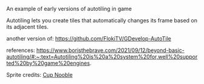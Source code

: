 An example of early versions of autotiling in game

Autotiling lets you create tiles that automatically changes its frame based on its adjacent tiles.

another version of: https://github.com/FlokiTV/GDevelop-AutoTile

references: https://www.boristhebrave.com/2021/09/12/beyond-basic-autotiling/#:~:text=Autotiling%20is%20a%20system%20for,well%20supported%20by%20game%20engines.

Sprite credits: [Cup Nooble](https://cupnooble.itch.io/)